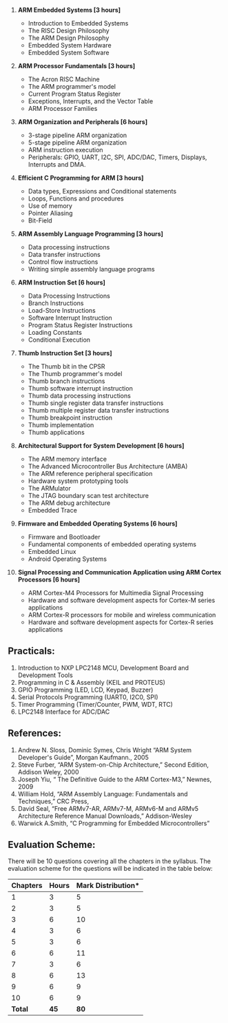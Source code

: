 1. **ARM Embedded Systems [3 hours]**
    * Introduction to Embedded Systems
    * The RISC Design Philosophy
    * The ARM Design Philosophy
    * Embedded System Hardware
    * Embedded System Software

2. **ARM Processor Fundamentals [3 hours]**
    * The Acron RISC Machine
    * The ARM programmer's model
    * Current Program Status Register
    * Exceptions, Interrupts, and the Vector Table
    * ARM Processor Families

3. **ARM Organization and Peripherals [6 hours]**
    * 3-stage pipeline ARM organization 
    * 5-stage pipeline ARM organization 
    * ARM instruction execution 
    * Peripherals: GPIO, UART, I2C, SPI, ADC/DAC, Timers, Displays, Interrupts and DMA.

4. **Efficient C Programming for ARM [3 hours]**
    * Data types, Expressions and Conditional statements 
    * Loops, Functions and procedures
    * Use of memory 
    * Pointer Aliasing
    * Bit-Field

5. **ARM Assembly Language Programming [3 hours]**
    * Data processing instructions 
    * Data transfer instructions 
    * Control flow instructions 
    * Writing simple assembly language programs

6. **ARM Instruction Set [6 hours]**
    * Data Processing Instructions
    * Branch Instructions
    * Load-Store Instructions
    * Software Interrupt Instruction
    * Program Status Register Instructions
    * Loading Constants
    * Conditional Execution

7. **Thumb Instruction Set [3 hours]**
    * The Thumb bit in the CPSR 
    * The Thumb programmer's model
    * Thumb branch instructions 
    * Thumb software interrupt instruction 
    * Thumb data processing instructions 
    * Thumb single register data transfer instructions 
    * Thumb multiple register data transfer instructions 
    * Thumb breakpoint instruction
    * Thumb implementation 
    * Thumb applications

8. **Architectural Support for System Development [6 hours]**
    * The ARM memory interface
    * The Advanced Microcontroller Bus Architecture (AMBA) 
    * The ARM reference peripheral specification
    * Hardware system prototyping tools 
    * The ARMulator 
    * The JTAG boundary scan test architecture 
    * The ARM debug architecture 
    * Embedded Trace

9. **Firmware and Embedded Operating Systems [6 hours]**
    * Firmware and Bootloader
    * Fundamental components of embedded operating systems
    * Embedded Linux
    * Android Operating Systems

10. **Signal Processing and Communication Application using ARM Cortex Processors [6 hours]**
    * ARM Cortex-M4 Processors for Multimedia Signal Processing
    * Hardware and software development aspects for Cortex-M series applications
    * ARM Cortex-R processors for mobile and wireless communication
    * Hardware and software development aspects for Cortex-R series applications

## Practicals:

1. Introduction to NXP LPC2148 MCU, Development Board and Development Tools
2. Programming in C & Assembly (KEIL and PROTEUS)
3. GPIO Programming (LED, LCD, Keypad, Buzzer) 
4. Serial Protocols Programming (UART0, I2C0, SPI)
5. Timer Programming (Timer/Counter, PWM, WDT, RTC)
6. LPC2148 Interface for ADC/DAC 

## References:

1. Andrew N. Sloss, Dominic Symes, Chris Wright “ARM System Developer's Guide”, Morgan Kaufmann., 2005
2. Steve Furber, “ARM System-on-Chip Architecture,” Second Edition, Addison Weley, 2000
3. Joseph Yiu, “ The Definitive Guide to the ARM Cortex-M3,” Newnes, 2009
4. William Hold, “ARM Assembly Language: Fundamentals and Techniques,” CRC Press, 
5. David Seal, “Free ARMv7-AR, ARMv7-M, ARMv6-M and ARMv5 Architecture Reference Manual Downloads,” Addison-Wesley
6. Warwick A.Smith, “C Programming for Embedded Microcontrollers”

## Evaluation Scheme:

There will be 10 questions covering all the chapters in the syllabus. The evaluation scheme for the questions will be indicated in the table below:

| Chapters  | Hours  | Mark Distribution* |
| --------- | ------ | ------------------ |
| 1         | 3      | 5                  |
| 2         | 3      | 5                  |
| 3         | 6      | 10                 |
| 4         | 3      | 6                  |
| 5         | 3      | 6                  |
| 6         | 6      | 11                 |
| 7         | 3      | 6                  |
| 8         | 6      | 13                 |
| 9         | 6      | 9                  |
| 10        | 6      | 9                  |
| **Total** | **45** | **80**             |

